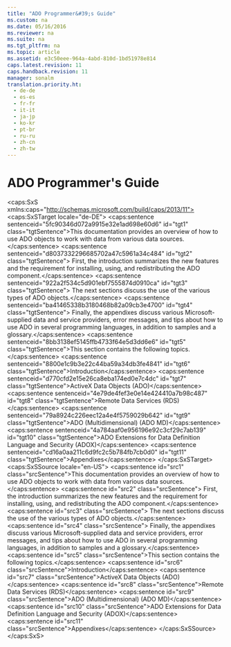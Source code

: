 ```yaml
---
title: "ADO Programmer&#39;s Guide"
ms.custom: na
ms.date: 05/16/2016
ms.reviewer: na
ms.suite: na
ms.tgt_pltfrm: na
ms.topic: article
ms.assetid: e3c50eee-964a-4abd-810d-1bd51978e814
caps.latest.revision: 11
caps.handback.revision: 11
manager: sonalm
translation.priority.ht: 
  - de-de
  - es-es
  - fr-fr
  - it-it
  - ja-jp
  - ko-kr
  - pt-br
  - ru-ru
  - zh-cn
  - zh-tw
---
```

# ADO Programmer&#39;s Guide
<?xml version="1.0" encoding="utf-8"?>
<caps:SxS xmlns:caps="http://schemas.microsoft.com/build/caps/2013/11">
  <caps:SxSTarget locale="de-DE">
    <developerConceptualDocument xsi:schemaLocation="http://ddue.schemas.microsoft.com/authoring/2003/5 http://dduestorage.blob.core.windows.net/ddueschema/developer.xsd" xmlns="http://ddue.schemas.microsoft.com/authoring/2003/5" xmlns:xlink="http://www.w3.org/1999/xlink" xmlns:xsi="http://www.w3.org/2001/XMLSchema-instance">
      <introduction>
        <para>
          <caps:sentence sentenceid="5fc90346d072a9915e32e1ad698e60d6" id="tgt1" class="tgtSentence">This documentation provides an overview of how to use ADO objects to work with data from various data sources.</caps:sentence>
          <caps:sentence sentenceid="d8037332296685702a47c5961a34c484" id="tgt2" class="tgtSentence"> First, the introduction summarizes the new features and the requirement for installing, using, and redistributing the ADO component.</caps:sentence>
          <caps:sentence sentenceid="922a2f534c5d901ebf7555874d0910ca" id="tgt3" class="tgtSentence"> The next sections discuss the use of the various types of ADO objects.</caps:sentence>
          <caps:sentence sentenceid="ba41465338b3180468b82a09cb3e4700" id="tgt4" class="tgtSentence"> Finally, the appendixes discuss various Microsoft-supplied data and service providers, error messages, and tips about how to use ADO in several programming languages, in addition to samples and a glossary.</caps:sentence>
        </para>
        <para>
          <caps:sentence sentenceid="8bb3138ef5145ffb4733f64e5d3dd6e6" id="tgt5" class="tgtSentence">This section contains the following topics.</caps:sentence>
        </para>
        <list class="bullet">
          <listItem>
            <para>
              <legacyLink xlink:href="c5b3a134-de22-4e9c-9489-9a1cc7a5dcfa">
                <caps:sentence sentenceid="8800e1c9b3e22c44ba59a34db3fe4841" id="tgt6" class="tgtSentence">Introduction</caps:sentence>
              </legacyLink>
            </para>
          </listItem>
          <listItem>
            <para>
              <legacyLink xlink:href="8e9d52da-342d-46b5-8535-c57f07711db0">
                <caps:sentence sentenceid="d770cfd2e15e26ca8eba174ed0e7c4dc" id="tgt7" class="tgtSentence">ActiveX Data Objects (ADO)</caps:sentence>
              </legacyLink>
            </para>
          </listItem>
          <listItem>
            <para>
              <legacyLink xlink:href="63a5f26b-e7ca-47d9-a004-59eaad6052b4">
                <caps:sentence sentenceid="4e79de4fef3e0e14e424410a7b98c487" id="tgt8" class="tgtSentence">Remote Data Services (RDS)</caps:sentence>
              </legacyLink>
            </para>
          </listItem>
          <listItem>
            <para>
              <legacyLink xlink:href="75b774a5-fa94-490a-b521-b2b8f7d48919">
                <caps:sentence sentenceid="79a8924c226eec12a4e4f5759029b642" id="tgt9" class="tgtSentence">ADO (Multidimensional) (ADO MD)</caps:sentence>
              </legacyLink>
            </para>
          </listItem>
          <listItem>
            <para>
              <legacyLink xlink:href="c6579b5b-a93e-48c5-8847-743fc4590cd2">
                <caps:sentence sentenceid="4a784aaf0e956196e92c3cf29c7ab139" id="tgt10" class="tgtSentence">ADO Extensions for Data Definition Language and Security (ADOX)</caps:sentence>
              </legacyLink>
            </para>
          </listItem>
          <listItem>
            <para>
              <legacyLink xlink:href="2e6417d6-442e-4539-9573-d1322328674a">
                <caps:sentence sentenceid="cd16a0aa211c6d9fc2c5b784fb7cb0d0" id="tgt11" class="tgtSentence">Appendixes</caps:sentence>
              </legacyLink>
            </para>
          </listItem>
        </list>
      </introduction>
      <relatedTopics></relatedTopics>
    </developerConceptualDocument>
  </caps:SxSTarget>
  <caps:SxSSource locale="en-US">
    <developerConceptualDocument xsi:schemaLocation="http://ddue.schemas.microsoft.com/authoring/2003/5 http://dduestorage.blob.core.windows.net/ddueschema/developer.xsd" xmlns="http://ddue.schemas.microsoft.com/authoring/2003/5" xmlns:xlink="http://www.w3.org/1999/xlink" xmlns:xsi="http://www.w3.org/2001/XMLSchema-instance">
      <introduction>
        <para>
          <caps:sentence id="src1" class="srcSentence">This documentation provides an overview of how to use ADO objects to work with data from various data sources.</caps:sentence>
          <caps:sentence id="src2" class="srcSentence"> First, the introduction summarizes the new features and the requirement for installing, using, and redistributing the ADO component.</caps:sentence>
          <caps:sentence id="src3" class="srcSentence"> The next sections discuss the use of the various types of ADO objects.</caps:sentence>
          <caps:sentence id="src4" class="srcSentence"> Finally, the appendixes discuss various Microsoft-supplied data and service providers, error messages, and tips about how to use ADO in several programming languages, in addition to samples and a glossary.</caps:sentence>
        </para>
        <para>
          <caps:sentence id="src5" class="srcSentence">This section contains the following topics.</caps:sentence>
        </para>
        <list class="bullet">
          <listItem>
            <para>
              <legacyLink xlink:href="c5b3a134-de22-4e9c-9489-9a1cc7a5dcfa">
                <caps:sentence id="src6" class="srcSentence">Introduction</caps:sentence>
              </legacyLink>
            </para>
          </listItem>
          <listItem>
            <para>
              <legacyLink xlink:href="8e9d52da-342d-46b5-8535-c57f07711db0">
                <caps:sentence id="src7" class="srcSentence">ActiveX Data Objects (ADO)</caps:sentence>
              </legacyLink>
            </para>
          </listItem>
          <listItem>
            <para>
              <legacyLink xlink:href="63a5f26b-e7ca-47d9-a004-59eaad6052b4">
                <caps:sentence id="src8" class="srcSentence">Remote Data Services (RDS)</caps:sentence>
              </legacyLink>
            </para>
          </listItem>
          <listItem>
            <para>
              <legacyLink xlink:href="75b774a5-fa94-490a-b521-b2b8f7d48919">
                <caps:sentence id="src9" class="srcSentence">ADO (Multidimensional) (ADO MD)</caps:sentence>
              </legacyLink>
            </para>
          </listItem>
          <listItem>
            <para>
              <legacyLink xlink:href="c6579b5b-a93e-48c5-8847-743fc4590cd2">
                <caps:sentence id="src10" class="srcSentence">ADO Extensions for Data Definition Language and Security (ADOX)</caps:sentence>
              </legacyLink>
            </para>
          </listItem>
          <listItem>
            <para>
              <legacyLink xlink:href="2e6417d6-442e-4539-9573-d1322328674a">
                <caps:sentence id="src11" class="srcSentence">Appendixes</caps:sentence>
              </legacyLink>
            </para>
          </listItem>
        </list>
      </introduction>
      <relatedTopics></relatedTopics>
    </developerConceptualDocument>
  </caps:SxSSource>
</caps:SxS>